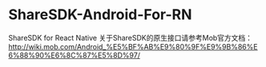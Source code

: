 # ShareSDK-Android-For-RN
ShareSDK for React Native
关于ShareSDK的原生接口请参考Mob官方文档：
http://wiki.mob.com/Android_%E5%BF%AB%E9%80%9F%E9%9B%86%E6%88%90%E6%8C%87%E5%8D%97/
